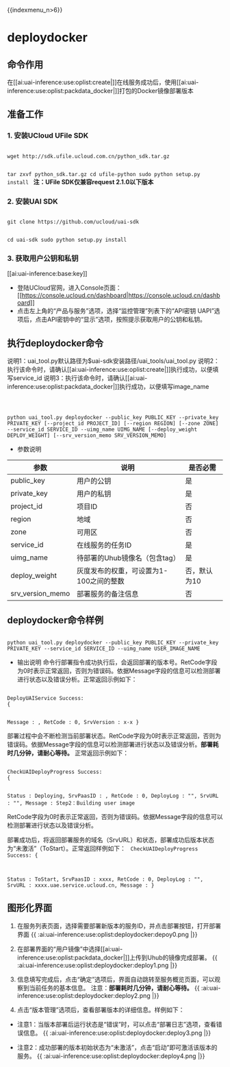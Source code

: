 {{indexmenu_n>6}}

# deploydocker
## 命令作用
在[[ai:uai-inference:use:oplist:create|]]在线服务成功后，使用[[ai:uai-inference:use:oplist:packdata_docker|]]打包的Docker镜像部署版本 

## 准备工作
### 1. 安装UCloud UFile SDK 

<code>
wget http://sdk.ufile.ucloud.com.cn/python_sdk.tar.gz

tar zxvf python_sdk.tar.gz
cd ufile-python
sudo python setup.py install
</code>
**注：UFile SDK仅兼容request 2.1.0以下版本**

### 2. 安装UAI SDK

<code>
git clone https://github.com/ucloud/uai-sdk

cd uai-sdk
sudo python setup.py install
</code>

### 3. 获取用户公钥和私钥 

[[ai:uai-inference:base:key]]

  * 登陆UCloud官网，进入Console页面：[[https://console.ucloud.cn/dashboard|https://console.ucloud.cn/dashboard]]
  * 点击左上角的“产品与服务”选项，选择“监控管理”列表下的“API密钥 UAPI”选项后，点击API密钥中的“显示”选项，按照提示获取用户的公钥和私钥。

## 执行deploydocker命令

说明1：uai\_tool.py默认路径为$uai-sdk安装路径/uai\_tools/uai\_tool.py 
说明2：执行该命令时，请确认[[ai:uai-inference:use:oplist:create|]]执行成功，以便填写service\_id 
说明3：执行该命令时，请确认[[ai:uai-inference:use:oplist:packdata_docker|]]执行成功，以便填写image\_name 

<code>

 python uai_tool.py deploydocker    --public_key  PUBLIC_KEY
			  	    --private_key  PRIVATE_KEY 
			            [--project_id  PROJECT_ID]
                                    [--region  REGION]
                                    [--zone  ZONE] 
         			    --service_id  SERVICE_ID 
          			    --uimg_name  UIMG_NAME
                                    [--deploy_weight  DEPLOY_WEIGHT]
                                    [--srv_version_memo  SRV_VERSION_MEMO]
</code>

  * 参数说明

| 参数 | 说明 | 是否必需 |
| ---- | ---- | -------- |
| public\_key     | 用户的公钥                   | 是        |
| private\_key    | 用户的私钥                   | 是        |
| project\_id    | 项目ID                         | 否         |
| region   	 | 地域                	        | 否         |
| zone           | 可用区				| 否         |
| service\_id    | 在线服务的任务ID              | 是        |
| uimg\_name     | 待部署的Uhub镜像名（包含tag）      | 是        |
| deploy\_weight  | 灰度发布的权重，可设置为1-100之间的整数  | 否，默认为10  |
| srv\_version\_memo  | 部署服务的备注信息  | 否 |

## deploydocker命令样例

<code>
python uai_tool.py deploydocker --public_key PUBLIC_KEY --private_key PRIVATE_KEY --service_id SERVICE_ID --uimg_name USER_IMAGE_NAME
</code>

  * 输出说明
命令行部署指令成功执行后，会返回部署的版本号。RetCode字段为0时表示正常返回，否则为错误码。依据Message字段的信息可以检测部署进行状态以及错误分析。正常返回示例如下：

<code>
DeployUAIService Success:
{

Message : ,
RetCode : 0,
SrvVersion : x-x
}
</code>

部署过程中会不断检测当前部署状态。RetCode字段为0时表示正常返回，否则为错误码。依据Message字段的信息可以检测部署进行状态以及错误分析。**部署耗时几分钟，请耐心等待。**
正常返回示例如下：

<code>
CheckUAIDeployProgress Success:
{

Status : Deploying,
SrvPaasID : ,
RetCode : 0,
DeployLog : "",
SrvURL : "",
Message : Step2：Building user image
</code>

RetCode字段为0时表示正常返回，否则为错误码。依据Message字段的信息可以检测部署进行状态以及错误分析。 

部署成功后，将返回部署服务的域名（SrvURL）和状态，部署成功后版本状态为“未激活”（ToStart）。正常返回样例如下：
<code>
CheckUAIDeployProgress Success:
{

Status : ToStart,
SrvPaasID : xxxx,
RetCode : 0,
DeployLog : "",
SrvURL : xxxx.uae.service.ucloud.cn,
Message :
}
</code>

## 图形化界面

1. 在服务列表页面，选择需要部署新版本的服务ID，并点击部署按钮，打开部署界面 
{{ :ai:uai-inference:use:oplist:deploydocker:depoy0.png |}}

2. 在部署界面的“用户镜像”中选择[[ai:uai-inference:use:oplist:packdata_docker|]]上传到Uhub的镜像完成部署。
{{ :ai:uai-inference:use:oplist:deploydocker:deploy1.png |}}

3. 信息填写完成后，点击“确定”选项后，界面自动跳转至服务概览页面，可以观察到当前任务的基本信息。
注意：**部署耗时几分钟，请耐心等待。** 
{{ :ai:uai-inference:use:oplist:deploydocker:deploy2.png |}}

4. 点击“版本管理”选项后，查看部署版本的详细信息。样例如下：
  * 注意1：当版本部署后运行状态是“错误”时，可以点击“部署日志”选项，查看错误信息。
{{ :ai:uai-inference:use:oplist:deploydocker:deploy3.png |}}

  * 注意2：成功部署的版本初始状态为“未激活”，点击“启动”即可激活该版本的服务。
{{ :ai:uai-inference:use:oplist:deploydocker:deploy4.png |}}



